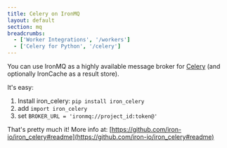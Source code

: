 ```yaml
---
title: Celery on IronMQ
layout: default
section: mq
breadcrumbs:
  - ['Worker Integrations', '/workers']
  - ['Celery for Python', '/celery']
---
```


You can use IronMQ as a highly available message broker for [Celery](http://celeryproject.org/) (and optionally IronCache as a
result store).

It's easy:

1. Install iron_celery: `pip install iron_celery`
1. add `import iron_celery`
1. set `BROKER_URL = 'ironmq://project_id:token@'`

That's pretty much it!  More info at: [https://github.com/iron-io/iron_celery#readme](https://github.com/iron-io/iron_celery#readme)

